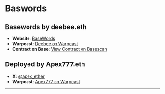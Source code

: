 # Baswords

## Basewords by deebee.eth
- **Website**: [BaseWords](https://www.basewords.xyz/)
- **Warpcast**: [Deebee on Warpcast](https://warpcast.com/~/channel/basewords)
- **Contract on Base**: [View Contract on Basescan](https://basescan.org/address/0xe51933706C75f2f828814e1d221c3742c2cfF0df)

## Deployed by Apex777.eth
- **X**: [@apex_ether](https://x.com/apex_ether)
- **Warpcast**: [Apex777 on Warpcast](https://warpcast.com/apex777)

---
